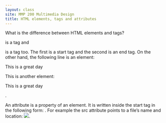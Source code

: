 ```yaml
---
layout: class
site: MMP 200 Multimedia Design
title: HTML elements, tags and attributes
---
```

What is the difference between HTML elements and tags?

<p> is a tag and </p> is a tag too. The first is a start tag and the second is an end tag. On the other hand, the following line is an element:

<p>This is a great day</p>

This is another element: <div><p>This is a great day</p></div>.

An attribute is a property of an element. It is written inside the start tag in the following form: <tag attribute="value">. For example the src attribute points to a file’s name and location: <img src="images/flower.gif" />.
